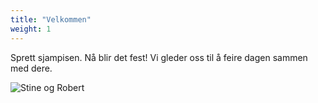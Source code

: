 ```yaml
---
title: "Velkommen"
weight: 1
---
```


Sprett sjampisen. Nå blir det fest! Vi gleder oss til å feire dagen sammen med dere.

![Stine og Robert](images/sr-1.png)